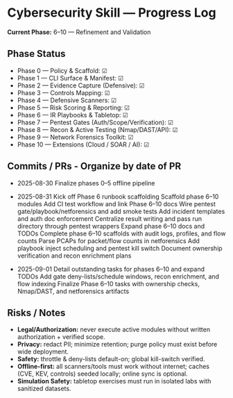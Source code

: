 # Cybersecurity Skill — Progress Log

**Current Phase:** 6–10 — Refinement and Validation

## Phase Status
- Phase 0 — Policy & Scaffold: ☑
- Phase 1 — CLI Surface & Manifest: ☑
- Phase 2 — Evidence Capture (Defensive): ☑
- Phase 3 — Controls Mapping: ☑
- Phase 4 — Defensive Scanners: ☑
- Phase 5 — Risk Scoring & Reporting: ☑
- Phase 6 — IR Playbooks & Tabletop: ☑
- Phase 7 — Pentest Gates (Auth/Scope/Verification): ☑
- Phase 8 — Recon & Active Testing (Nmap/DAST/API): ☑
- Phase 9 — Network Forensics Toolkit: ☑
- Phase 10 — Extensions (Cloud / SOAR / AI): ☑

## Commits / PRs - Organize by date of PR
- 2025-08-30 
Finalize phases 0–5 offline pipeline

- 2025-08-31
Kick off Phase 6 runbook scaffolding
Scaffold phase 6–10 modules
Add CI test workflow and link Phase 6–10 docs
Wire pentest gate/playbook/netforensics and add smoke tests
Add incident templates and auth doc enforcement
Centralize result writing and pass run directory through pentest wrappers
Expand phase 6–10 docs and TODOs
Complete phase 6–10 scaffolds with audit logs, profiles, and flow counts
Parse PCAPs for packet/flow counts in netforensics
Add playbook inject scheduling and pentest kill switch
Document ownership verification and recon enrichment plans

- 2025-09-01
Detail outstanding tasks for phases 6–10 and expand TODOs
Add gate deny-lists/schedule windows, recon enrichment, and flow indexing
Finalize Phase 6–10 tasks with ownership checks, Nmap/DAST, and netforensics artifacts

## Risks / Notes
- **Legal/Authorization:** never execute active modules without written authorization + verified scope.
- **Privacy:** redact PII; minimize retention; purge policy must exist before wide deployment.
- **Safety:** throttle & deny-lists default-on; global kill-switch verified.
- **Offline-first:** all scanners/tools must work without internet; caches (CVE, KEV, controls) seeded locally; online sync is optional.
- **Simulation Safety:** tabletop exercises must run in isolated labs with sanitized datasets.
